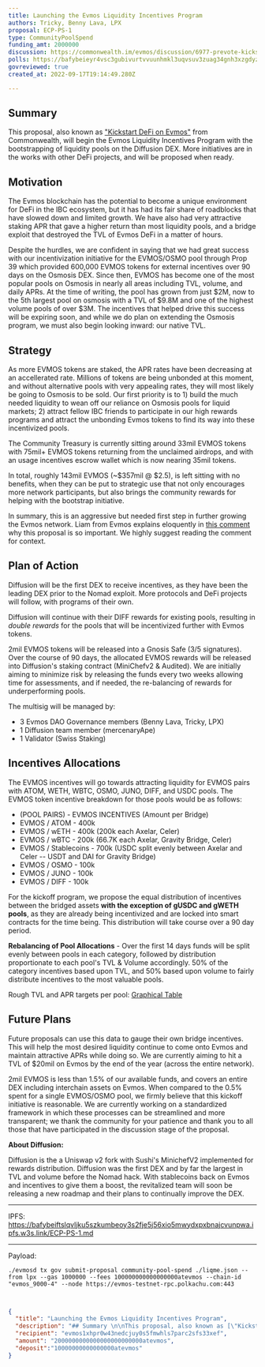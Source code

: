 ```yaml
---
title: Launching the Evmos Liquidity Incentives Program
authors: Tricky, Benny Lava, LPX
proposal: ECP-PS-1
type: CommunityPoolSpend
funding_amt: 2000000
discussion: https://commonwealth.im/evmos/discussion/6977-prevote-kickstart-defi-on-evmos
polls: https://bafybeieyr4vsc3gubivurtvvuunhmkl3uqvsuv3zuag34gnh3xzgdyzcpe.ipfs.w3s.link/polls.json
govreviewed: true
created_at: 2022-09-17T19:14:49.280Z

---
```


## **Summary** 

This proposal, also known as ["Kickstart DeFi on Evmos"](https://commonwealth.im/evmos/discussion/6977-prevote-kickstart-defi-on-evmos) from Commonwealth, will begin the Evmos Liquidity Incentives Program with the bootstrapping of liquidity pools on the Diffusion DEX. More initiatives are in the works with other DeFi projects, and will be proposed when ready. 

## **Motivation** 

The Evmos blockchain has the potential to become a unique environment for DeFi in the IBC ecosystem, but it has had its fair share of roadblocks that have slowed down and limited growth. We have also had very attractive staking APR that gave a higher return than most liquidity pools, and a bridge exploit that destroyed the TVL of Evmos DeFi in a matter of hours.

Despite the hurdles, we are confident in saying that we had great success with our incentivization initiative for the EVMOS/OSMO pool through Prop 39 which provided 600,000 EVMOS tokens for external incentives over 90 days on the Osmosis DEX. Since then, EVMOS has become one of the most popular pools on Osmosis in nearly all areas including TVL, volume, and daily APRs. At the time of writing, the pool has grown from just $2M, now to the 5th largest pool on osmosis with a TVL of $9.8M and one of the highest volume pools of over $3M. The incentives that helped drive this success will be expiring soon, and while we do plan on extending the Osmosis program, we must also begin looking inward: our native TVL.

## **Strategy** 

As more EVMOS tokens are staked, the APR rates have been decreasing at an accellerated rate. Millions of tokens are being unbonded at this moment, and without alternative pools with very appealing rates, they will most likely be going to Osmosis to be sold. Our first priority is to 1) build the much needed liquidity to wean off our reliance on Osmosis pools for liquid markets; 2) attract fellow IBC friends to participate in our high rewards programs and attract the unbonding Evmos tokens to find its way into these incentivized pools.  

The Community Treasury is currently sitting around 33mil EVMOS tokens with 75mil+ EVMOS tokens returning from the unclaimed airdrops, and with an usage incentives escrow wallet which is now nearing 35mil tokens. 

In total, roughly 143mil EVMOS (~$357mil @ $2.5), is left sitting with no benefits, when they can be put to strategic use that not only encourages more network participants, but also brings the community rewards for helping with the bootstrap initiative. 

In summary, this is an aggressive but needed first step in further growing the Evmos network. Liam from Evmos explains eloquently in [this comment](https://commonwealth.im/evmos/discussion/6977-prevote-kickstart-defi-on-evmos?comment=30063) why this proposal is so important. We highly suggest reading the comment for context.

## **Plan of Action**

Diffusion will be the first DEX to receive incentives, as they have been the leading DEX prior to the Nomad exploit. More protocols and DeFi projects will follow, with programs of their own. 

Diffusion will continue with their DIFF rewards for existing pools, resulting in *double rewards* for the pools that will be incentivized further with Evmos tokens.

2mil EVMOS tokens will be released into a Gnosis Safe (3/5 signatures). Over the course of 90 days, the allocated EVMOS rewards will be released into Diffusion's staking contract (MiniChefv2 & Audited). We are initially aiming to minimize risk by releasing the funds every two weeks allowing time for assessments, and if needed, the re-balancing of rewards for underperforming pools. 

The multisig will be managed by: 

- 3 Evmos DAO Governance members (Benny Lava, Tricky, LPX)
- 1 Diffusion team member (mercenaryApe)
- 1 Validator (Swiss Staking)

## **Incentives Allocations**

The EVMOS incentives will go towards attracting liquidity for EVMOS pairs with ATOM, WETH, WBTC, OSMO, JUNO, DIFF, and USDC pools. The EVMOS token incentive breakdown for those pools would be as follows:

- (POOL PAIRS) - EVMOS INCENTIVES (Amount per Bridge)
- EVMOS / ATOM - 400k
- EVMOS / wETH - 400k (200k each Axelar, Celer)
- EVMOS / wBTC - 200k (66.7K each Axelar, Gravity Bridge, Celer)
- EVMOS / Stablecoins - 700k (USDC split evenly between Axelar and Celer -- USDT and DAI for Gravity Bridge) 
- EVMOS / OSMO - 100k
- EVMOS / JUNO - 100k
- EVMOS / DIFF - 100k
  
For the kickoff program, we propose the equal distribution of incentives between the bridged assets **with the exception of gUSDC and gWETH pools**, as they are already being incentivized and are locked into smart contracts for the time being. This distribution will take course over a 90 day period.

**Rebalancing of Pool Allocations** - Over the first 14 days funds will be split evenly between pools in each category, followed by distribution proportionate to each pool's TVL & Volume accordingly. 50% of the category incentives based upon TVL, and 50% based upon volume to fairly distribute incentives to the most valuable pools.
  
Rough TVL and APR targets per pool: [Graphical Table](https://user-images.githubusercontent.com/16395727/192321522-df012984-1edf-4a39-b9df-b3d959a532c5.png)


  
## **Future Plans**
  
Future proposals can use this data to gauge their own bridge incentives. This will help the most desired liquidity continue to come onto Evmos and maintain attractive APRs while doing so. We are currently aiming to hit a TVL of $20mil on Evmos by the end of the year (across the entire network).

2mil EVMOS is less than 1.5% of our available funds, and covers an entire DEX including interchain assets on Evmos. When compared to the 0.5% spent for a single EVMOS/OSMO pool, we firmly believe that this kickoff initiative is reasonable. We are currently working on a standardized framework in which these processes can be streamlined and more transparent; we thank the community for your patience and thank you to all those that have participated in the discussion stage of the proposal.

**About Diffusion:**

Diffusion is the a Uniswap v2 fork with Sushi's MinichefV2 implemented for rewards distribution. Diffusion was the first DEX and by far the largest in TVL and volume before the Nomad hack. With stablecoins back on Evmos and incentives to give them a boost, the revitalized team will soon be releasing a new roadmap and their plans to continually improve the DEX.

---

IPFS: https://bafybeiftslqvljku5szkumbeoy3s2fje5j56xio5mwydxpxbnajcvunpwa.ipfs.w3s.link/ECP-PS-1.md

---
  
Payload:
  
  `./evmosd tx gov submit-proposal community-pool-spend ./liqme.json --from lpx --gas 1000000 --fees 100000000000000000atevmos --chain-id "evmos_9000-4" --node https://evmos-testnet-rpc.polkachu.com:443`

  ```json
  

{
	"title": "Launching the Evmos Liquidity Incentives Program",
	"description": "## Summary \n\nThis proposal, also known as [\"Kickstart DeFi on Evmos\"](https://commonwealth.im/evmos/discussion/6977-prevote-kickstart-defi-on-evmos) from Commonwealth, will begin the Evmos Liquidity Incentives Program with the bootstrapping of liquidity pools on the Diffusion DEX. More initiatives are in the works with other DeFi projects, and will be proposed when ready.\n\n## Motivation \n\nThe Evmos blockchain has the potential to become a unique environment for DeFi in the IBC ecosystem, but it has had its fair share of roadblocks that have slowed down and limited growth. We have also had very attractive staking APR that gave a higher return than most liquidity pools, and a bridge exploit that destroyed the TVL of Evmos DeFi in a matter of hours.\n\nDespite the hurdles, we are confident in saying that we had great success with our incentivization initiative for the EVMOS/OSMO pool through Prop 39 which provided 600,000 EVMOS tokens for external incentives over 90 days on the Osmosis DEX. Since then, EVMOS has become one of the most popular pools on Osmosis in nearly all areas including TVL, volume, and daily APRs. At the time of writing, the pool has grown from just $2M, now to the 5th largest pool on osmosis with a TVL of $9.8M and one of the highest volume pools of over $3M. The incentives that helped drive this success will be expiring soon, and while we do plan on extending the Osmosis program, we must also begin looking inward: our native TVL.\n\n## Strategy \n\nAs more EVMOS tokens are staked, the APR rates have been decreasing at an accelerated rate. Millions of tokens are being unbonded at this moment, and without alternative pools with very appealing rates, they will most likely be going to Osmosis to be sold. Our first priority is to 1) build the much needed liquidity to wean off our reliance on Osmosis pools for liquid markets; 2) attract fellow IBC friends to participate in our high rewards programs and attract the unbonding Evmos tokens to find its way into these incentivized pools.\n\nThe Community Treasury is currently sitting around 33mil EVMOS tokens with 75mil+ EVMOS tokens returning from the unclaimed airdrops, and with an usage incentives escrow wallet which is now nearing 35mil tokens.\n\nIn total, roughly 143mil EVMOS (~$357mil @ $2.5), is left sitting with no benefits, when they can be put to strategic use that not only encourages more network participants, but also brings the community rewards for helping with the bootstrap initiative.\n\nIn summary, this is an aggressive but needed first step in further growing the Evmos network. Liam from Evmos explains eloquently in [this comment](https://commonwealth.im/evmos/discussion/6977-prevote-kickstart-defi-on-evmos?comment=30063) why this proposal is so important. We highly suggest reading the comment for context.\n\n ## Plan of Action \n\nDiffusion will be the first DEX to receive incentives, as they have been the leading DEX prior to the Nomad exploit. More protocols and DeFi projects will follow, with programs of their own.\n\nDiffusion will continue with their DIFF rewards for existing pools, resulting in *double rewards* for the pools that will be incentivized further with Evmos tokens.\n\n2mil EVMOS tokens will be released into a Gnosis Safe (3/5 signatures). Over the course of 90 days, the allocated EVMOS rewards will be released into Diffusion's staking contract (MiniChefv2 & Audited). We are initially aiming to minimize risk by releasing the funds every two weeks allowing time for assessments, and if needed, the re-balancing of rewards for underperforming pools. \n\nThe multisig will be managed by: \n\n- 3 Evmos DAO Governance members (Benny Lava, Tricky, LPX)\n- 1 Diffusion team member (mercenaryApe)\n- 1 Validator (Swiss Staking)\n\n## Incentives Allocations \n\nThe EVMOS incentives will go towards attracting liquidity for EVMOS pairs with ATOM, WETH, WBTC, OSMO, JUNO, DIFF, and USDC pools. The EVMOS token incentive breakdown for those pools would be as follows:\n\n - EVMOS / ATOM - 400k \n- EVMOS / wETH - 400k (200k each Axelar, Celer) \n- EVMOS / wBTC - 200k (66.7K each Axelar, Gravity Bridge, Celer) \n- EVMOS / Stablecoins - 700k (USDC split evenly between Axelar and Celer -- USDT and DAI for Gravity Bridge) \n- EVMOS / OSMO - 100k \n- EVMOS / JUNO - 100k \n- EVMOS / DIFF - 100k \n\nFor the kickoff program, we propose the equal distribution of incentives between the bridged assets **with the exception of gUSDC and gWETH pools**, as they are already being incentivized and are locked into smart contracts for the time being. This distribution will take course over a 90 day period.\n\n**Rebalancing of Pool Allocations** - Over the first 14 days funds will be split evenly between pools in each category, followed by distribution proportionate to each pool's TVL & Volume accordingly. 50% of the category incentives based upon TVL, and 50% based upon volume to fairly distribute incentives to the most valuable pools.\n\nRough TVL and APR targets per pool: [Graphical Table](https://user-images.githubusercontent.com/16395727/192321522-df012984-1edf-4a39-b9df-b3d959a532c5.png) \n\n## Future Plans \n\nFuture proposals can use this data to gauge their own bridge incentives. This will help the most desired liquidity continue to come onto Evmos and maintain attractive APRs while doing so. We are currently aiming to hit a TVL of $20mil on Evmos by the end of the year (across the entire network).\n\n2mil EVMOS is less than 1.5% of our available funds, and covers an entire DEX including interchain assets on Evmos. When compared to the 0.5% spent for a single EVMOS/OSMO pool, we firmly believe that this kickoff initiative is reasonable. We are currently working on a standardized framework in which these processes can be streamlined and more transparent; we thank the community for your patience and thank you to all those that have participated in the discussion stage of the proposal.\n\n**About Diffusion:**\n\nDiffusion is the a Uniswap v2 fork with Sushi's MinichefV2 implemented for rewards distribution. Diffusion was the first DEX and by far the largest in TVL and volume before the Nomad hack. With stablecoins back on Evmos and incentives to give them a boost, the revitalized team will soon be releasing a new roadmap and their plans to continually improve the DEX.\n\n---\n\nIPFS: https://bafybeiftslqvljku5szkumbeoy3s2fje5j56xio5mwydxpxbnajcvunpwa.ipfs.w3s.link/ECP-PS-1.md",
	"recipient": "evmos1xhpr0w43nedcjuy0s5fmwhls7parc2sfs33xef",
	"amount": "2000000000000000000000000atevmos",
	"deposit":"10000000000000000atevmos"
}

 
  ```

